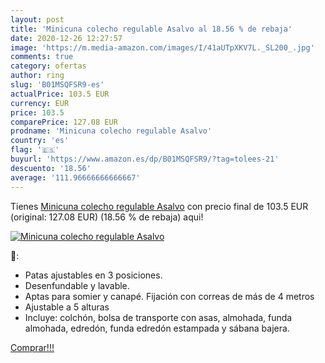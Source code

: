 ```yaml
---
layout: post
title: 'Minicuna colecho regulable Asalvo al 18.56 % de rebaja'
date: 2020-12-26 12:27:57
image: 'https://m.media-amazon.com/images/I/41aUTpXKV7L._SL200_.jpg'
comments: true
category: ofertas
author: ring
slug: 'B01MSQFSR9-es'
actualPrice: 103.5 EUR
currency: EUR
price: 103.5
comparePrice: 127.08 EUR
prodname: 'Minicuna colecho regulable Asalvo'
country: 'es'
flag: '🇪🇸'
buyurl: 'https://www.amazon.es/dp/B01MSQFSR9/?tag=tolees-21'
descuento: '18.56'
average: '111.96666666666667'
---
```


Tienes [Minicuna colecho regulable Asalvo](https://www.amazon.es/dp/B01MSQFSR9/?tag=tolees-21) con precio final de  103.5 EUR (original: 127.08 EUR) (18.56 %  de rebaja) aqui!

[![Minicuna colecho regulable Asalvo](https://m.media-amazon.com/images/I/41aUTpXKV7L._SL200_.jpg)](https://www.amazon.es/dp/B01MSQFSR9/?tag=tolees-21)

🔎:

- Patas ajustables en 3 posiciones.
- Desenfundable y lavable.
- Aptas para somier y canapé. Fijación con correas de más de 4 metros
- Ajustable a 5 alturas
- Incluye: colchón, bolsa de transporte con asas, almohada, funda almohada, edredón, funda edredón estampada y sábana bajera.

[Comprar!!!](https://www.amazon.es/dp/B01MSQFSR9/?tag=tolees-21)

